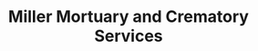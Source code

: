 ---
title: "Miller Mortuary and Crematory Services"
url: /lubbock/miller-mortuary-and-crematory-services/
shop: Bestattungen
---